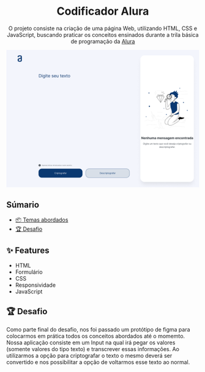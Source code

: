 <h1 align="center">Codificador Alura </h1>
<p align="center">
O projeto consiste na criação de uma página Web, utilizando HTML, CSS e JavaScript, buscando praticar os conceitos ensinados durante a trila básica de programação da <a href="https://www.alura.com.br/"> Alura</a>
</p>

<a href="#">
  <img src="./.github/preview.png">
</a>

## Súmario

- [📦 Temas abordados](#topics)
- [🏆 Desafio](#challenges)

<h2 id="features">✨ Features </h2>

- HTML
- Formulário
- CSS
- Responsividade
- JavaScript

<h2 id="challenges">🏆 Desafio</h2>

Como parte final do desafio, nos foi passado um protótipo de figma para colocarmos em prática todos os conceitos abordados até o momemto. Nossa aplicação consiste em um Input na qual irá pegar os valores (somente valores do tipo texto) e transcrever essas informações. Ao utilizarmos a opção para criptografar o texto o mesmo deverá ser convertido e nos possibilitar a opção de voltarmos esse texto ao normal.
